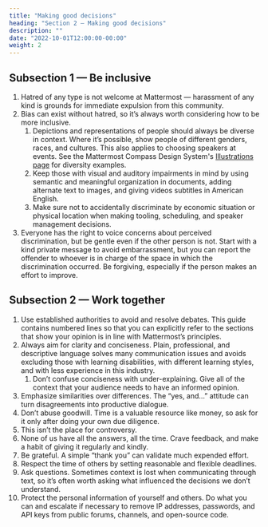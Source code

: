 ```yaml
---
title: "Making good decisions"
heading: "Section 2 — Making good decisions"
description: ""
date: "2022-10-01T12:00:00-00:00"
weight: 2
---
```

## Subsection 1 — Be inclusive

1. Hatred of any type is not welcome at Mattermost — harassment of any kind is grounds for immediate expulsion from this community.
2. Bias can exist without hatred, so it’s always worth considering how to be more inclusive.
    1. Depictions and representations of people should always be diverse in context. Where it’s possible, show people of different genders, races, and cultures. This also applies to choosing speakers at events. See the Mattermost Compass Design System's [Illustrations page](https://zeroheight.com/29be2c109/p/712d31-illustrations) for diversity examples.
    2. Keep those with visual and auditory impairments in mind by using semantic and meaningful organization in documents, adding alternate text to images, and giving videos subtitles in American English.
    3. Make sure not to accidentally discriminate by economic situation or physical location when making tooling, scheduling, and speaker management decisions.
3. Everyone has the right to voice concerns about perceived discrimination, but be gentle even if the other person is not. Start with a kind private message to avoid embarrassment, but you can report the offender to whoever is in charge of the space in which the discrimination occurred. Be forgiving, especially if the person makes an effort to improve.

## Subsection 2 — Work together

1. Use established authorities to avoid and resolve debates. This guide contains numbered lines so that you can explicitly refer to the sections that show your opinion is in line with Mattermost’s principles.
2. Always aim for clarity and conciseness. Plain, professional, and descriptive language solves many communication issues and avoids excluding those with learning disabilities, with different learning styles, and with less experience in this industry.
    1. Don’t confuse conciseness with under-explaining. Give all of the context that your audience needs to have an informed opinion.
3. Emphasize similarities over differences. The “yes, and…” attitude can turn disagreements into productive dialogue.
4. Don’t abuse goodwill. Time is a valuable resource like money, so ask for it only after doing your own due diligence.
5. This isn’t the place for controversy.
6. None of us have all the answers, all the time. Crave feedback, and make a habit of giving it regularly and kindly.
7. Be grateful. A simple “thank you” can validate much expended effort.
8. Respect the time of others by setting reasonable and flexible deadlines.
9. Ask questions. Sometimes context is lost when communicating through text, so it’s often worth asking what influenced the decisions we don’t understand.
10. Protect the personal information of yourself and others. Do what you can and escalate if necessary to remove IP addresses, passwords, and API keys from public forums, channels, and open-source code.
